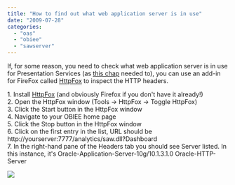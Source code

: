 ```yaml
---
title: "How to find out what web application server is in use"
date: "2009-07-28"
categories: 
  - "oas"
  - "obiee"
  - "sawserver"
---
```


If, for some reason, you need to check what web application server is in use for Presentation Services (as [this chap](http://forums.oracle.com/forums/thread.jspa?messageID=3651833#3651833) needed to), you can use an add-in for FireFox called [HttpFox](https://addons.mozilla.org/en-US/firefox/addon/6647) to inspect the HTTP headers.  
  
1\. Install [HttpFox](https://addons.mozilla.org/en-US/firefox/addon/6647) (and obviously Firefox if you don't have it already!)  
2\. Open the HttpFox window (Tools -> HttpFox -> Toggle HttpFox)  
3\. Click the Start button in the HttpFox window  
4\. Navigate to your OBIEE home page  
5\. Click the Stop button in the HttpFox window  
6\. Click on the first entry in the list, URL should be http://yourserver:7777/analytics/saw.dll?Dashboard  
7\. In the right-hand pane of the Headers tab you should see Server listed. In this instance, it's Oracle-Application-Server-10g/10.1.3.1.0 Oracle-HTTP-Server  
  
![](/images/rnm1978/server.png)
